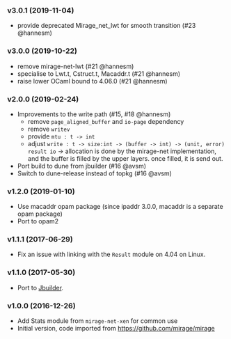 ### v3.0.1 (2019-11-04)

- provide deprecated Mirage_net_lwt for smooth transition (#23 @hannesm)

### v3.0.0 (2019-10-22)

- remove mirage-net-lwt (#21 @hannesm)
- specialise to Lwt.t, Cstruct.t, Macaddr.t (#21 @hannesm)
- raise lower OCaml bound to 4.06.0 (#21 @hannesm)

### v2.0.0 (2019-02-24)

- Improvements to the write path (#15, #18 @hannesm)
  * remove `page_aligned_buffer` and `io-page` dependency
  * remove `writev`
  * provide `mtu : t -> int`
  * adjust `write : t -> size:int -> (buffer -> int) -> (unit, error) result io`
   -> allocation is done by the mirage-net implementation, and the buffer is
      filled by the upper layers. once filled, it is send out.
- Port build to dune from jbuilder (#16 @avsm)
- Switch to dune-release instead of topkg (#16 @avsm)

### v1.2.0 (2019-01-10)

- Use macaddr opam package (since ipaddr 3.0.0, macaddr is a separate opam package)
- Port to opam2

### v1.1.1 (2017-06-29)

- Fix an issue with linking with the `Result` module on 4.04 on Linux.

### v1.1.0 (2017-05-30)

- Port to [Jbuilder](https://github.com/janestreet/jbuilder).

### v1.0.0 (2016-12-26)

- Add Stats module from `mirage-net-xen` for common use
- Initial version, code imported from <https://github.com/mirage/mirage>
